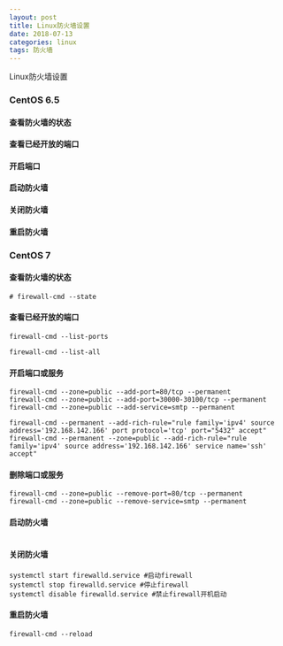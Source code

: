 ```yaml
---
layout: post
title: Linux防火墙设置
date: 2018-07-13
categories: linux
tags: 防火墙
---
```

Linux防火墙设置

### CentOS 6.5

#### 查看防火墙的状态

#### 查看已经开放的端口

#### 开启端口

#### 启动防火墙

#### 关闭防火墙

#### 重启防火墙


### CentOS 7

#### 查看防火墙的状态

```
# firewall-cmd --state
```

#### 查看已经开放的端口

```
firewall-cmd --list-ports

firewall-cmd --list-all
```

#### 开启端口或服务

```
firewall-cmd --zone=public --add-port=80/tcp --permanent
firewall-cmd --zone=public --add-port=30000-30100/tcp --permanent
firewall-cmd --zone=public --add-service=smtp --permanent

firewall-cmd --permanent --add-rich-rule="rule family='ipv4' source address='192.168.142.166' port protocol='tcp' port="5432" accept"
firewall-cmd --permanent --zone=public --add-rich-rule="rule family='ipv4' source address='192.168.142.166' service name='ssh' accept"

```
#### 删除端口或服务

```
firewall-cmd --zone=public --remove-port=80/tcp --permanent
firewall-cmd --zone=public --remove-service=smtp --permanent

```
#### 启动防火墙

```

```

#### 关闭防火墙

```
systemctl start firewalld.service #启动firewall
systemctl stop firewalld.service #停止firewall
systemctl disable firewalld.service #禁止firewall开机启动
```

#### 重启防火墙

```
firewall-cmd --reload
```
